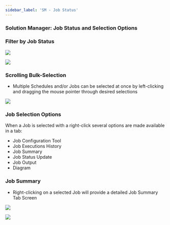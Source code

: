 ```yaml
---
sidebar_label: 'SM - Job Status'
---
```


### Solution Manager: Job Status and Selection Options

### Filter by Job Status  

![](../static/imgbasic/Picture70.png)

![](../static/imgbasic/Picture71.png)

### Scrolling Bulk-Selection

* Multiple Schedules and/or Jobs can be selected at once by left-clicking and dragging the mouse pointer through desired selections

![](../static/imgbasic/Picture72.png)

### Job Selection Options

When a Job is selected with a right-click several options are made available in a tab:

* Job Configuration Tool
* Job Executions History
* Job Summary
* Job Status Update
* Job Output
* Diagram

### Job Summary

* Right-clicking on a selected Job will provide a detailed Job Summary Tab Screen  

![](../static/imgbasic/Picture73.png)

![](../static/imgbasic/Picture74.png)
